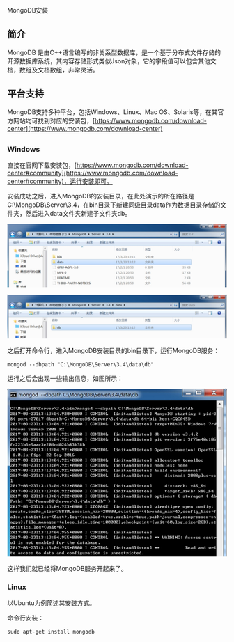MongoDB安装

## 简介

MongoDB 是由C++语言编写的非关系型数据库，是一个基于分布式文件存储的开源数据库系统，其内容存储形式类似Json对象，它的字段值可以包含其他文档，数组及文档数组，非常灵活。

## 平台支持

MongoDB支持多种平台，包括Windows、Linux、Mac OS、Solaris等，在其官方网站均可找到对应的安装包，[https://www.mongodb.com/download-center](https://www.mongodb.com/download-center)

## 


### Windows

直接在官网下载安装包，[https://www.mongodb.com/download-center#community](https://www.mongodb.com/download-center#community)，运行安装即可。

安装成功之后，进入MongoDB的安装目录，在此处演示的所在路径是C:\MongoDB\Server\3.4，在bin目录下新建同级目录data作为数据目录存储的文件夹，然后进入data文件夹新建子文件夹db。

![](./assets/2017-06-03-15-15-55.jpg)

![](./assets/2017-06-03-15-15-12.jpg)

之后打开命令行，进入MongoDB安装目录的bin目录下，运行MongoDB服务：

```
mongod --dbpath "C:\MongoDB\Server\3.4\data\db"
```

运行之后会出现一些输出信息，如图所示：

![](./assets/2017-06-03-15-20-29.jpg)

这样我们就已经将MongoDB服务开起来了。

### Linux

以Ubuntu为例简述其安装方式。

命令行安装：

```
sudo apt-get install mongodb
```